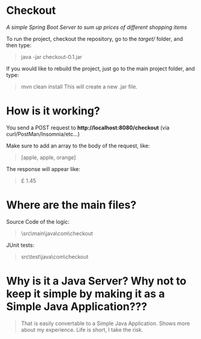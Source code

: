 # Checkout
*A simple Spring Boot Server to sum up prices of different shopping items*

To run the project, checkout the repository, go to the *target/* folder, and then type:

> java -jar checkout-0.1.jar

If you would like to rebuild the project, just go to the main project folder, and type:

> mvn clean install 
This will create a new .jar file.


# How is it working?

You send a POST request to **http://localhost:8080/checkout**  (via curl/PostMan/Insomnia/etc...)

Make sure to add an array to the body of the request, like:
> [apple, apple, orange]

The response will appear like:
> £ 1.45

# Where are the main files?

Source Code of the logic:
> \src\main\java\com\checkout

JUnit tests:
> src\test\java\com\checkout

# Why is it a Java Server? Why not to keep it simple by making it as a Simple Java Application???

> That is easily convertable to a Simple Java Application.
> Shows more about my experience.
> Life is short, I take the risk.
